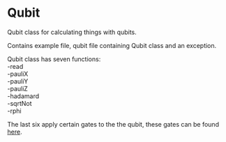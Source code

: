 # Qubit
Qubit class for calculating things with qubits.

Contains example file, qubit file containing Qubit class and an exception.

Qubit class has seven functions:<br>
  -read<br>
  -pauliX<br>
  -pauliY<br>
  -pauliZ<br>
  -hadamard<br>
  -sqrtNot<br>
  -rphi<br>
  
The last six apply certain gates to the the qubit, these gates can be found [here](https://en.wikipedia.org/wiki/Quantum_logic_gate).
